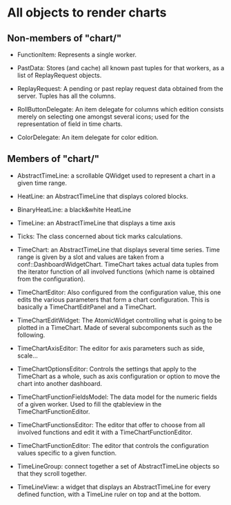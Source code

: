 All objects to render charts
============================

Non-members of "chart/"
-----------------------

- FunctionItem: Represents a single worker.

- PastData: Stores (and cache) all known past tuples for that workers, as a
  list of ReplayRequest objects.

- ReplayRequest: A pending or past replay request data obtained from the server.
  Tuples has all the columns.

- RollButtonDelegate: An item delegate for columns which edition consists merely
  on selecting one amongst several icons; used for the representation of field
  in time charts.

- ColorDelegate: An item delegate for color edition.

Members of "chart/"
-------------------

- AbstractTimeLine: a scrollable QWidget used to represent a chart in a given time
  range.

- HeatLine: an AbstractTimeLine that displays colored blocks.

- BinaryHeatLine: a black&white HeatLine

- TimeLine: an AbstractTimeLine that displays a time axis

- Ticks: The class concerned about tick marks calculations.

- TimeChart: an AbstractTimeLine that displays several time series.
  Time range is given by a slot and values are taken from a
  conf::DashboardWidgetChart.
  TimeChart takes actual data tuples from the iterator function of all
  involved functions (which name is obtained from the configuration).

- TimeChartEditor: Also configured from the configuration value, this one
  edits the various parameters that form a chart configuration.
  This is basically a TimeChartEditPanel and a TimeChart.

- TimeChartEditWidget: The AtomicWidget controlling what is going to be plotted
  in a TimeChart. Made of several subcomponents such as the following.

- TimeChartAxisEditor: The editor for axis parameters such as side, scale...

- TimeChartOptionsEditor: Controls the settings that apply to the TimeChart as
  a whole, such as axis configuration or option to move the chart into another
  dashboard.

- TimeChartFunctionFieldsModel: The data model for the numeric fields of a
  given worker. Used to fill the qtableview in the TimeChartFunctionEditor.

- TimeChartFunctionsEditor: The editor that offer to choose from all involved
  functions and edit it with a TimeChartFunctionEditor.

- TimeChartFunctionEditor: The editor that controls the configuration values
  specific to a given function.

- TimeLineGroup: connect together a set of AbstractTimeLine objects so that
  they scroll together.

- TimeLineView: a widget that displays an AbstractTimeLine for every defined
  function, with a TimeLine ruler on top and at the bottom.
